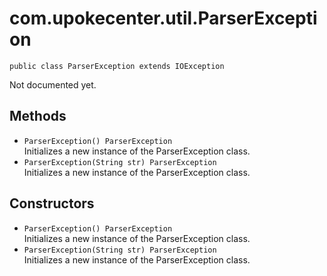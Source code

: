 # com.upokecenter.util.ParserException

    public class ParserException extends IOException

Not documented yet.

## Methods

* `ParserException() ParserException`<br>
 Initializes a new instance of the ParserException class.
* `ParserException​(String str) ParserException`<br>
 Initializes a new instance of the ParserException class.

## Constructors

* `ParserException() ParserException`<br>
 Initializes a new instance of the ParserException class.
* `ParserException​(String str) ParserException`<br>
 Initializes a new instance of the ParserException class.
